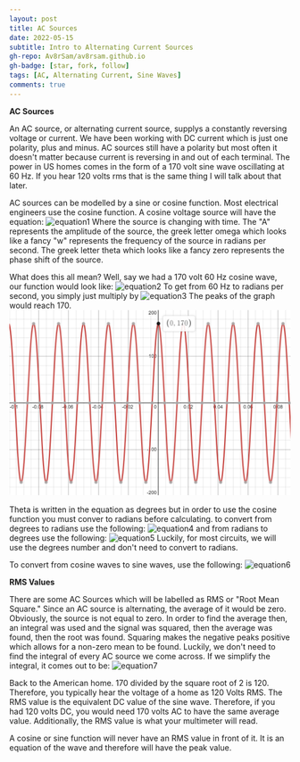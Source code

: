 ```yaml
---
layout: post
title: AC Sources
date: 2022-05-15
subtitle: Intro to Alternating Current Sources
gh-repo: Av8rSam/av8rsam.github.io
gh-badge: [star, fork, follow]
tags: [AC, Alternating Current, Sine Waves]
comments: true
---
```


**AC Sources**

An AC source, or alternating current source, supplys a constantly reversing voltage or current. We have been working with DC current which is just one polarity, plus and minus. AC sources still have a polarity but most often it doesn't matter because current is reversing in and out of each terminal. The power in US homes comes in the form of a 170 volt sine wave oscillating at 60 Hz. If you hear 120 volts rms that is the same thing I will talk about that later.

AC sources can be modelled by a sine or cosine function. Most electrical engineers use the cosine function. A cosine voltage source will have the equation:
![equation1](https://latex.codecogs.com/png.image?\dpi{110}V(t)=Acos(\omega&space;t&space;\pm&space;\theta))
Where the source is changing with time. The "A" represents the amplitude of the source, the greek letter omega which looks like a fancy "w" represents the frequency of the source in radians per second. The greek letter theta which looks like a fancy zero represents the phase shift of the source. 

What does this all mean? Well, say we had a 170 volt 60 Hz cosine wave, our function would look like:
![equation2](https://latex.codecogs.com/png.image?\dpi{110}V(t)=170cos(120\pi&space;t))
To get from 60 Hz to radians per second, you simply just multiply by 
![equation3](https://latex.codecogs.com/png.image?\dpi{110}2\pi)
The peaks of the graph would reach 170. 
![graph](/assets/img/cosinegraph.PNG)

Theta is written in the equation as degrees but in order to use the cosine function you must conver to radians before calculating. to convert from degrees to radians use the following: 
![equation4](https://latex.codecogs.com/png.image?\dpi{110}\theta_{radians}=\theta_{degrees}*\frac{\pi}{180})
and from radians to degrees use the following:
![equation5](https://latex.codecogs.com/png.image?\dpi{110}\theta_{degrees}=\theta_{radians}*\frac{180}{\pi)
Luckily, for most circuits, we will use the degrees number and don't need to convert to radians. 

To convert from cosine waves to sine waves, use the following:
![equation6](https://latex.codecogs.com/png.image?\dpi{110}Acos(\omega&space;t&plus;\theta)=Asin(\omega&space;t&plus;(\theta&space;&plus;90)))

**RMS Values**

There are some AC Sources which will be labelled as RMS or "Root Mean Square." Since an AC source is alternating, the average of it would be zero. Obviously, the source is not equal to zero. In order to find the average then, an integral was used and the signal was squared, then the average was found, then the root was found. Squaring makes the negative peaks positive which allows for a non-zero mean to be found. Luckily, we don't need to find the integral of every AC source we come across. If we simplify the integral, it comes out to be:
![equation7](https://latex.codecogs.com/png.image?\dpi{110}V_{rms}=\frac{V_{peak}}{\sqrt{2}})

Back to the American home. 170 divided by the square root of 2 is 120. Therefore, you typically hear the voltage of a home as 120 Volts RMS. The RMS value is the equivalent DC value of the sine wave. Therefore, if you had 120 volts DC, you would need 170 volts AC to have the same average value. Additionally, the RMS value is what your multimeter will read.

A cosine or sine function will never have an RMS value in front of it. It is an equation of the wave and therefore will have the peak value. 
